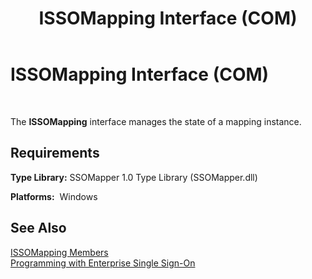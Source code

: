 ﻿---
title: ISSOMapping Interface (COM)
TOCTitle: ISSOMapping Interface (COM)
ms:assetid: a09f2c78-4100-47d7-bb9e-888b5a274075
ms:mtpsurl: https://msdn.microsoft.com/en-us/library/Aa705082(v=BTS.80)
ms:contentKeyID: 51530130
ms.date: 08/30/2017
mtps_version: v=BTS.80
---

# ISSOMapping Interface (COM)

 

The **ISSOMapping** interface manages the state of a mapping instance.

## Requirements

**Type Library:** SSOMapper 1.0 Type Library (SSOMapper.dll)

**Platforms:**  Windows

## See Also

[ISSOMapping Members](issomapping-members.md)  
[Programming with Enterprise Single Sign-On](https://msdn.microsoft.com/library/aa704508\(v=bts.80\))


